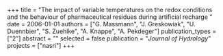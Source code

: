 +++
title = "The impact of variable temperatures on the redox conditions and the behaviour of pharmaceutical residues during artificial recharge "
date = 2006-01-01
authors = ["G. Massmann", "J. Greskowiak", "U. Duennbier", "S. Zuehlke", "A. Knappe", "A. Pekdeger"]
publication_types = ["2"]
abstract = ""
selected = false
publication = "*Journal of Hydrology*"
projects = ["nasri"]
+++

